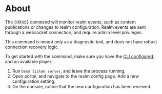 # About

The {{title}} command will monitor realm events, such as content publications 
or changes to realm configuration. Realm events are sent through a websocket
connection, and require admin level privileges. 

This command is meant only as a diagnostic tool, and does not have robust
connection recovery logic. 


To get started with the command, make sure you have the [CLI configured](../../../../guides/getting-started/),
and an available player.

1. Run `beam listen server`, and leave the process running. 
2. Open portal, and navigate to the realm config page. Add a new configuration setting.
3. On the console, notice that the new configuration has been received. 
